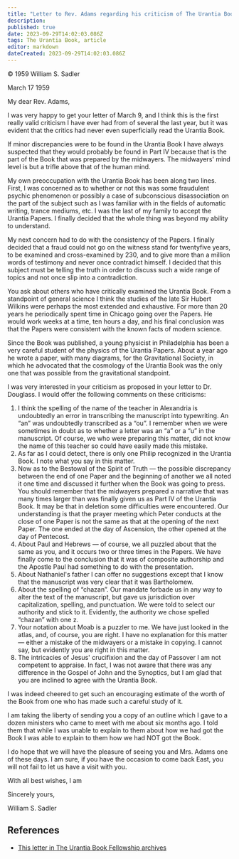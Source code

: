 ```yaml
---
title: "Letter to Rev. Adams regarding his criticism of The Urantia Book"
description: 
published: true
date: 2023-09-29T14:02:03.086Z
tags: The Urantia Book, article
editor: markdown
dateCreated: 2023-09-29T14:02:03.086Z
---
```


<p class="v-card v-sheet theme--light grey lighten-3 px-2">© 1959 William S. Sadler</p>

March 17 1959

My dear Rev. Adams,

I was very happy to get your letter of March 9, and I think this is the first really valid criticism I have ever had from of several the last year, but it was evident that the critics had never even superficially read the Urantia Book.

If minor discrepancies were to be found in the Urantia Book I have always suspected that they would probably be found in Part IV because that is the part of the Book that was prepared by the midwayers. The midwayers' mind level is but a trifle above that of the human mind.

My own preoccupation with the Urantia Book has been along two lines. First, I was concerned as to whether or not this was some fraudulent psychic phenomenon or possibly a case of subconscious disassociation on the part of the subject such as I was familiar with in the fields of automatic writing, trance mediums, etc. I was the last of my family to accept the Urantia Papers. I finally decided that the whole thing was beyond my ability to understand.

My next concern had to do with the consistency of the Papers. I finally decided that a fraud could not go on the witness stand for twentyfive years, to be examined and cross-examined by 230, and to give more than a million words of testimony and never once contradict himself. I decided that this subject must be telling the truth in order to discuss such a wide range of topics and not once slip into a contradiction.

You ask about others who have critically examined the Urantia Book. From a standpoint of general science I think the studies of the late Sir Hubert Wilkins were perhaps the most extended and exhaustive. For more than 20 years he periodically spent time in Chicago going over the Papers. He would work weeks at a time, ten hours a day, and his final conclusion was that the Papers were consistent with the known facts of modern science.

Since the Book was published, a young physicist in Philadelphia has been a very careful student of the physics of the Urantia Papers. About a year ago he wrote a paper, with many diagrams, for the Gravitational Society, in which he advocated that the cosmology of the Urantia Book was the only one that was possible from the gravitational standpoint.

I was very interested in your criticism as proposed in your letter to Dr. Douglass. I would offer the following comments on these criticisms:

1. I think the spelling of the name of the teacher in Alexandria is undoubtedly an error in transcribing the manuscript into typewriting. An “an” was undoubtedly transcribed as a “ou”. I remember when we were sometimes in doubt as to whether a letter was an “a” or a “u” in the manuscript. Of course, we who were preparing this matter, did not know the name of this teacher so could have easily made this mistake.
2. As far as I could detect, there is only one Philip recognized in the Urantia Book. I note what you say in this matter.
3. Now as to the Bestowal of the Spirit of Truth — the possible discrepancy between the end of one Paper and the beginning of another we all noted it one time and discussed it further when the Book was going to press. You should remember that the midwayers prepared a narrative that was many times larger than was finally given us as Part IV of the Urantia Book. It may be that in deletion some difficulties were encountered. Our understanding is that the prayer meeting which Peter conducts at the close of one Paper is not the same as that at the opening of the next Paper. The one ended at the day of Ascension, the other opened at the day of Pentecost.
4. About Paul and Hebrews — of course, we all puzzled about that the same as you, and it occurs two or three times in the Papers. We have finally come to the conclusion that it was of composite authorship and the Apostle Paul had something to do with the presentation.
5. About Nathaniel's father I can offer no suggestions except that I know that the manuscript was very clear that it was Bartholomew.
6. About the spelling of “chazan”. Our mandate forbade us in any way to alter the text of the manuscript, but gave us jurisdiction over capitalization, spelling, and punctuation. We were told to select our authority and stick to it. Evidently, the authority we chose spelled “chazan” with one z.
7. Your notation about Moab is a puzzler to me. We have just looked in the atlas, and, of course, you are right. I have no explanation for this matter — either a mistake of the midwayers or a mistake in copying. I cannot say, but evidently you are right in this matter.
8. The intricacies of Jesus' crucifixion and the day of Passover I am not competent to appraise. In fact, I was not aware that there was
any difference in the Gospel of John and the Synoptics, but I am glad that you are inclined to agree with the Urantia Book.

I was indeed cheered to get such an encouraging estimate of the worth of the Book from one who has made such a careful study of it.

I am taking the liberty of sending you a copy of an outline which I gave to a dozen ministers who came to meet with me about six months ago. I told them that while I was unable to explain to them about how we had got the Book I was able to explain to them how we had NOT got the Book.

I do hope that we will have the pleasure of seeing you and Mrs. Adams one of these days. I am sure, if you have the occasion to come back East, you will not fail to let us have a visit with you.

With all best wishes, I am

Sincerely yours,

William S. Sadler

## References

* [This letter in The Urantia Book Fellowship archives](https://archive.urantiabook.org/archive/originals/sadler_letter031759.pdf)